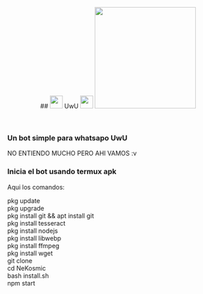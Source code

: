 <P align="center">
## <img src="https://i.gifer.com/origin/84/84b7d7e62befb51f831bc0ed938c8742.gif" width="29px"> UwU <img src="https://thumbs.gfycat.com/AdolescentAgileCoqui-size_restricted.gif" width="29px">
<img src="https://64.media.tumblr.com/d6951107d7436c006bffd4e485eefc4d/tumblr_mqu238Cng11rfw7flo1_400.gif" width="230" height="230"/>
</p>
<br>


 
</details>

### Un bot simple para whatsapo UwU
NO ENTIENDO MUCHO PERO AHI VAMOS :v

</p>

### Inicia el bot usando termux apk 
Aqui los comandos: </p>
pkg update <br>
pkg upgrade <br>
pkg install git && apt install git <br> 
pkg install tesseract <br> 
pkg install nodejs <br> 
pkg install libwebp <br> 
pkg install ffmpeg <br> 
pkg install wget <br> 
git clone <br> 
cd NeKosmic <br> 
bash install.sh <br> 
npm start <br> 

